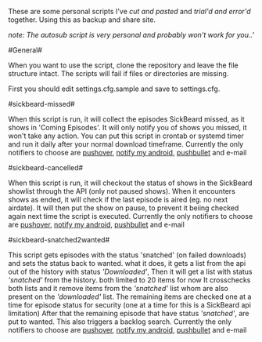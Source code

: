 These are some personal scripts I've *cut and pasted* and *trial'd and error'd* together.
Using this as backup and share site.

*note: The autosub script is very personal and probably won't work for you..'*

#General#

When you want to use the script, clone the repository and leave the file structure intact. The scripts will fail if files or directories are missing.

First you should edit settings.cfg.sample and save to settings.cfg.

#sickbeard-missed#

When this script is run, it will collect the episodes SickBeard missed, as it shows in 'Coming Episodes'.
It will only notify you of shows you missed, it won't take any action.
You can put this script in crontab or systemd timer and run it daily after your normal download timeframe.
Currently the only notifiers to choose are [pushover](http://www.pushover.net), [notify my android](http://www.notifymyandroid.com), [pushbullet](http://www.pushbullet.com) and e-mail

#sickbeard-cancelled#

When this script is run, it will checkout the status of shows in the SickBeard showlist through the API (only not paused shows).
When it encounters shows as ended, it will check if the last episode is aired (eg. no next airdate).
It will then put the show on pause, to prevent it beiing checked again next time the script is executed.
Currently the only notifiers to choose are [pushover](http://www.pushover.net), [notify my android](http://www.notifymyandroid.com), [pushbullet](http://www.pushbullet.com) and e-mail

#sickbeard-snatched2wanted#

This script gets episodes with the status 'snatched' (on failed downloads) and sets the status back to wanted.
what it does, it gets a list from the api out of the history with status *'Downloaded'*, Then it will get a list with status *'snatched'* from the history.
both limited to 20 items for now
It crosschecks both lists and it remove items from the *'snatched'* list whom are also present on the *'downloaded'* list.
The remaining items are checked one at a time for episode status for security (one at a time for this is a SickBeard api limitation)
After that the remaining episode that have status *'snatched'*, are put to wanted. This also triggers a backlog search.
Currently the only notifiers to choose are [pushover](http://www.pushover.net), [notify my android](http://www.notifymyandroid.com), [pushbullet](http://www.pushbullet.com) and e-mail
